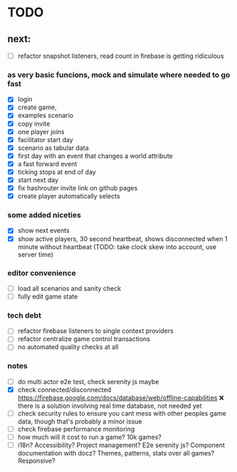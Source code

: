 # TODO
## next:
- [ ] refactor snapshot listeners, read count in firebase is getting ridiculous

### as very basic funcions, mock and simulate where needed to go fast
- [x] login
- [x] create game, 
- [x] examples scenario
- [x] copy invite
- [x] one player joins
- [X] facilitator start day
- [x] scenario as tabular data
- [x] first day with an event that changes a world attribute
- [X] a fast forward event
- [X] ticking stops at end of day
- [x] start next day
- [x] fix hashrouter invite link on github pages
- [X] create player automatically selects

### some added niceties 
- [X] show next events
- [x] show active players, 30 second heartbeat, shows disconnected when 1 minute without heartbeat (TODO: take clock skew into account, use server time)

### editor convenience
- [ ] load all scenarios and sanity check
- [ ] fully edit game state

### tech debt
- [ ] refactor firebase listeners to single context providers
- [ ] refactor centralize game control transactions 
- [ ] no automated quality checks at all

### notes
- [ ] do multi actor e2e test, check serenity js maybe
- [x] check connected/disconnected https://firebase.google.com/docs/database/web/offline-capabilities ❌ there is a solution involving real time database, not needed yet
- [ ] check security rules to ensure you cant mess with other peoples game data, though that's probably a minor issue
- [ ] check firebase performance monitoring
- [ ] how much will it cost to run a game? 10k games?
- [ ] i18n? Accessibility? Project management? E2e serenity js? Component documentation with docz? Themes, patterns, stats over all games? Responsive? 
